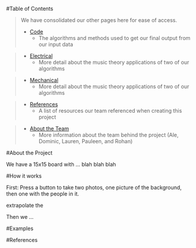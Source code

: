 #Table of Contents

> We have consolidated our other pages here for ease of access.
> - [Code](/MechanicalMirrorPIE2023/Code)
  >   - The algorithms and methods used to get our final output from our input data
 
> - [Electrical](/MechanicalMirrorPIE2023/Electrical)
 >    - More detail about the music theory applications of two of our algorithms

> - [Mechanical](/MechanicalMirrorPIE2023/Mechanical)
 >    - More detail about the music theory applications of two of our algorithms
  
> - [References](/MechanicalMirrorPIE2023/References)
 >    - A list of resources our team referenced when creating this project
 
> - [About the Team](/MechanicalMirrorPIE2023/About)
 >    - More information about the team behind the project (Ale, Dominic, Lauren, Pauleen, and Rohan)

#About the Project

We have a 15x15 board with ... blah blah blah

#How it works

First: Press a button to take two photos, one picture of the background, then one with the people in it.

 extrapolate the 

Then we ...

#Examples

#References
